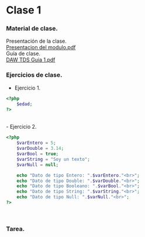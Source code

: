 # Clase 1 

### Material de clase.
Presentación de la clase.<br>
[Presentacion del modulo.pdf](https://github.com/SmoshCH/Itca2/files/14433972/Presentacion.del.modulo.pdf)<br>
Guía de clase.<br>
[DAW TDS Guia 1.pdf](https://github.com/SmoshCH/Itca2/files/14434025/DAW.TDS.Guia.1.pdf)<br>

### Ejercicios de clase.

- Ejercicio 1. <br> 
```php
<?php
    $edad; 
?>
```
<br>
- Ejercicio 2. <br>

```php
<?php
    $varEntero = 5;
    $varDouble = 3.14;
    $varBool = true; 
    $varString = "Soy un texto";
    $varNull = null;

    echo "Dato de tipo Entero: ".$varEntero."<br>"; 
    echo "Dato de tipo Double: ".$varDouble."<br>";
    echo "Dato de tipo Booleano: ".$varBool."<br>";
    echo "Dato de tipo String: ".$varString."<br>";
    echo "Dato de tipo Null: ".$varNull."<br>";
?>
```
<br>







### Tarea.
